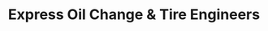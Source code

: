 ---
title: "Express Oil Change & Tire Engineers"
url: /baton-rouge/express-oil-change-und-tire-engineers/
shop: Reifen
---